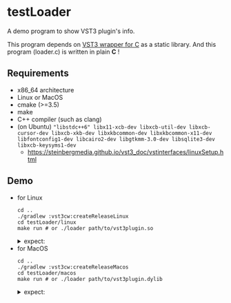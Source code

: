 # testLoader

A demo program to show VST3 plugin's info.

This program depends on [VST3 wrapper for C](../vst3cw) as a static library.
And this program (loader.c) is written in plain **C** !

## Requirements
- x86_64 architecture
- Linux or MacOS
- cmake (>=3.5)
- make
- C++ compiler (such as clang)
- (on Ubuntu) `"libstdc++6" libx11-xcb-dev libxcb-util-dev libxcb-cursor-dev libxcb-xkb-dev libxkbcommon-dev libxkbcommon-x11-dev libfontconfig1-dev libcairo2-dev libgtkmm-3.0-dev libsqlite3-dev libxcb-keysyms1-dev`
  - https://steinbergmedia.github.io/vst3_doc/vstinterfaces/linuxSetup.html
## Demo
- for Linux
    ```shell
    cd ..
    ./gradlew :vst3cw:createReleaseLinux
    cd testLoader/linux
    make run # or ./loader path/to/vst3plugin.so
    ```
    <details>
    <summary>expect:</summary>
      <pre><code>
      ./loader ../../vst3sdk/build/vst3sdk/VST3/Release/helloworldWithVSTGUI.vst3/Contents/x86_64-linux/helloworldWithVSTGUI.so
      (loader) Success: open ../../vst3sdk/build/vst3sdk/VST3/Release/helloworldWithVSTGUI.vst3/Contents/x86_64-linux/helloworldWithVSTGUI.so
      (loader) Result: 0
      (loader) vendor=Steinberg Media Technologies, url=http://www.steinberg.net, email=mailto:info@steinberg.de, flags=16
      (loader) Classes: 2
      (loader) Class[0]: name=Hello World With UI, category=Audio Module Class, cardinality=2147483647
      (loader) Class[1]: name=Hello World With UIController, category=Component Controller Class, cardinality=2147483647
      (loader) Closed: result=0
      (loader) Success: Closed handle
      </code></pre>
    </details>
- for MacOS
    ```shell
    cd ..
    ./gradlew :vst3cw:createReleaseMacos
    cd testLoader/macos
    make run # or ./loader path/to/vst3plugin.dylib
    ```
    <details>
    <summary>expect:</summary>
      <pre><code>
      ./loader ../../vst3sdk/build/vst3sdk/VST3/Release/helloworldWithVSTGUI.vst3/Contents/MacOS/helloworldWithVSTGUI
      (loader) Success: open ../../vst3sdk/build/vst3sdk/VST3/Release/helloworldWithVSTGUI.vst3/Contents/MacOS/helloworldWithVSTGUI
      (loader) Result: 0
      (loader) vendor=Steinberg Media Technologies, url=http://www.steinberg.net, email=mailto:info@steinberg.de, flags=16
      (loader) Classes: 2
      (loader) Class[0]: name=Hello World With UI, category=Audio Module Class, cardinality=2147483647
      (loader) Class[1]: name=Hello World With UIController, category=Component Controller Class, cardinality=2147483647
      (loader) Closed: result=0
      (loader) Success: Closed handle
      </code></pre>
    </details>